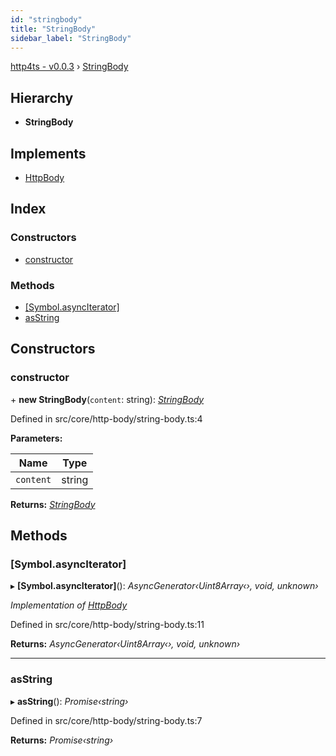 ```yaml
---
id: "stringbody"
title: "StringBody"
sidebar_label: "StringBody"
---
```


[http4ts - v0.0.3](../index.md) › [StringBody](stringbody.md)

## Hierarchy

* **StringBody**

## Implements

* [HttpBody](../interfaces/httpbody.md)

## Index

### Constructors

* [constructor](stringbody.md#constructor)

### Methods

* [[Symbol.asyncIterator]](stringbody.md#[symbol.asynciterator])
* [asString](stringbody.md#asstring)

## Constructors

###  constructor

\+ **new StringBody**(`content`: string): *[StringBody](stringbody.md)*

Defined in src/core/http-body/string-body.ts:4

**Parameters:**

Name | Type |
------ | ------ |
`content` | string |

**Returns:** *[StringBody](stringbody.md)*

## Methods

###  [Symbol.asyncIterator]

▸ **[Symbol.asyncIterator]**(): *AsyncGenerator‹Uint8Array‹›, void, unknown›*

*Implementation of [HttpBody](../interfaces/httpbody.md)*

Defined in src/core/http-body/string-body.ts:11

**Returns:** *AsyncGenerator‹Uint8Array‹›, void, unknown›*

___

###  asString

▸ **asString**(): *Promise‹string›*

Defined in src/core/http-body/string-body.ts:7

**Returns:** *Promise‹string›*
